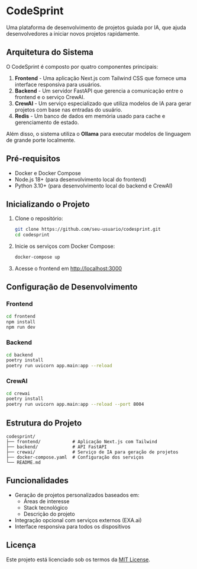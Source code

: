# CodeSprint

Uma plataforma de desenvolvimento de projetos guiada por IA, que ajuda desenvolvedores a iniciar novos projetos rapidamente.

## Arquitetura do Sistema

O CodeSprint é composto por quatro componentes principais:

1. **Frontend** - Uma aplicação Next.js com Tailwind CSS que fornece uma interface responsiva para usuários.
2. **Backend** - Um servidor FastAPI que gerencia a comunicação entre o frontend e o serviço CrewAI.
3. **CrewAI** - Um serviço especializado que utiliza modelos de IA para gerar projetos com base nas entradas do usuário.
4. **Redis** - Um banco de dados em memória usado para cache e gerenciamento de estado.

Além disso, o sistema utiliza o **Ollama** para executar modelos de linguagem de grande porte localmente.

## Pré-requisitos

- Docker e Docker Compose
- Node.js 18+ (para desenvolvimento local do frontend)
- Python 3.10+ (para desenvolvimento local do backend e CrewAI)

## Inicializando o Projeto

1. Clone o repositório:
   ```bash
   git clone https://github.com/seu-usuario/codesprint.git
   cd codesprint
   ```

2. Inicie os serviços com Docker Compose:
   ```bash
   docker-compose up
   ```

3. Acesse o frontend em [http://localhost:3000](http://localhost:3000)

## Configuração de Desenvolvimento

### Frontend

```bash
cd frontend
npm install
npm run dev
```

### Backend

```bash
cd backend
poetry install
poetry run uvicorn app.main:app --reload
```

### CrewAI

```bash
cd crewai
poetry install
poetry run uvicorn app.main:app --reload --port 8004
```

## Estrutura do Projeto

```
codesprint/
├── frontend/            # Aplicação Next.js com Tailwind
├── backend/             # API FastAPI 
├── crewai/              # Serviço de IA para geração de projetos
├── docker-compose.yaml  # Configuração dos serviços
└── README.md
```

## Funcionalidades

- Geração de projetos personalizados baseados em:
  - Áreas de interesse
  - Stack tecnológico
  - Descrição do projeto
- Integração opcional com serviços externos (EXA.ai)
- Interface responsiva para todos os dispositivos

## Licença

Este projeto está licenciado sob os termos da [MIT License](LICENSE).

